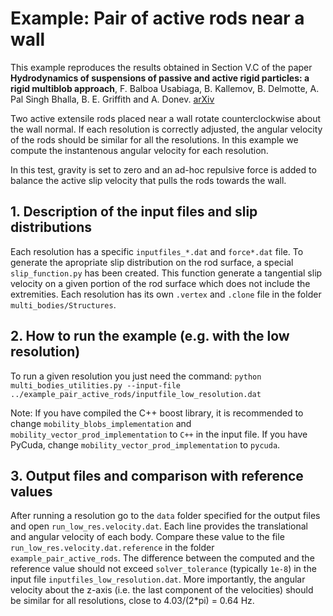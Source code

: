 # Example: Pair of active rods near a wall
This example reproduces the results obtained in Section V.C of the paper **Hydrodynamics of suspensions of passive and active rigid particles: a
rigid multiblob approach**, F. Balboa Usabiaga, B. Kallemov, B. Delmotte, 
A. Pal Singh Bhalla, B. E. Griffith and A. Donev. [arXiv](http://arxiv.org/abs/1602.02170)

Two active extensile rods placed near a wall rotate counterclockwise about the wall normal. 
If each resolution is correctly adjusted, the angular velocity of the rods should be similar for all the resolutions.
In this example we compute the instantenous angular velocity for each resolution.

In this test, gravity is set to zero and an ad-hoc repulsive force is added to balance the active slip velocity that pulls the rods towards the wall.

## 1. Description of the input files and slip distributions

Each resolution has a specific `inputfiles_*.dat` and `force*.dat` file. 
To generate the apropriate slip distribution on the rod surface, a special `slip_function.py` has been created. 
This function generate a tangential slip velocity on a given portion of the rod surface which does not include the extremities.
Each resolution has its own `.vertex` and `.clone` file in the folder `multi_bodies/Structures`.



## 2. How to run the example (e.g. with the low resolution)

To run a given resolution you just need the command: 
`python multi_bodies_utilities.py --input-file ../example_pair_active_rods/inputfile_low_resolution.dat`

Note: If you have compiled the C++ boost library, it is recommended to change `mobility_blobs_implementation` and `mobility_vector_prod_implementation` to `C++` in the input file.
If you have PyCuda, change `mobility_vector_prod_implementation` to `pycuda`.


## 3. Output files and comparison with reference values

After running a resolution go to the `data` folder specified for the output files and open `run_low_res.velocity.dat`.
Each line provides the translational and angular velocity of each body.
Compare these value to the file `run_low_res.velocity.dat.reference` in the folder `example_pair_active_rods`. 
The difference between the computed and the reference value should not exceed `solver_tolerance` (typically `1e-8`) in the input file `inputfiles_low_resolution.dat`.
More importantly, the angular velocity about the z-axis (i.e. the last component of the velocities) should be similar for all resolutions, close to 4.03/(2*pi) = 0.64 Hz. 
